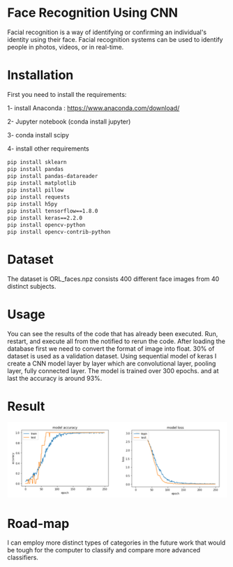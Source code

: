 # Face Recognition Using CNN

Facial recognition is a way of identifying or confirming an individual's identity using their face. Facial recognition systems can be used to identify people in photos, videos, or in real-time.

# Installation

First you need to install the requirements:

1- install Anaconda : https://www.anaconda.com/download/

2- Jupyter notebook (conda install jupyter)

3- conda install scipy

4- install other requirements

    pip install sklearn
    pip install pandas
    pip install pandas-datareader
    pip install matplotlib
    pip install pillow
    pip install requests
    pip install h5py
    pip install tensorflow==1.8.0
    pip install keras==2.2.0
    pip install opencv-python
    pip install opencv-contrib-python
    
 # Dataset
  
  The dataset is ORL_faces.npz consists 400 different face images from 40 distinct subjects.
  
# Usage
  
  You can see the results of the code that has already been executed. Run, restart, and execute all from the notified to rerun the code.
  After loading the database first we need to convert the format of image into float. 30% of dataset is used as a validation dataset. Using sequential model of keras I create a CNN model layer by layer which are convolutional layer, pooling layer, fully connected layer. The model is trained over 300 epochs. and at last the accuracy is around 93%.
  
 # Result 
 ![Output](https://github.com/MeghaChawala/Face-recognition/blob/main/Result%20(1).jpg)
 
 # Road-map
 I can employ more distinct types of categories in the future work that would be tough for the computer to classify and compare more advanced classifiers.
